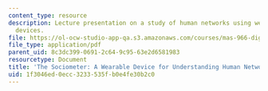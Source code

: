 ```yaml
---
content_type: resource
description: Lecture presentation on a study of human networks using wearable sensor
  devices.
file: https://ol-ocw-studio-app-qa.s3.amazonaws.com/courses/mas-966-digital-anthropology-spring-2003/1f3046ed0ecc3233535fb0e4fe30b2c0_choudhury.pdf
file_type: application/pdf
parent_uid: 8c3dc399-0691-2c64-9c95-63e2d6581983
resourcetype: Document
title: 'The Sociometer: A Wearable Device for Understanding Human Networks'
uid: 1f3046ed-0ecc-3233-535f-b0e4fe30b2c0
---
```

